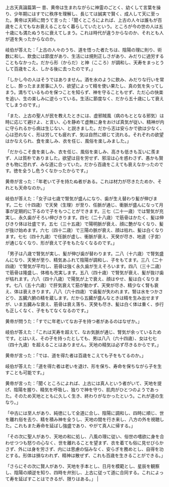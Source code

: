 上古天真論篇第一
昔、黄帝は生まれながらに神霊のごとく、幼くして言葉を操り、少年期にはすでに秩序を理解し、長じては誠実で賢く、成人して天に至った。黄帝は天師に問うて言った：「聞くところによれば、上古の人々は誰もが百歳をこえてもなお衰えることなく暮らしていたという。ところが今の世の人は五十歳にも満たぬうちに衰えてしまう。これは時代が違うからなのか、それとも人が道を失ったからなのか。
 
岐伯が答えた：「上古の人々のうち、道を悟った者たちは、陰陽の理に則り、術数に和し、飲食には節度があり、生活には規則正しさがあり、みだりに過労することもなかった。だから形（からだ）と神（こころ）が調和し、天寿をまっとうして百歳をこえ、しかる後に去ったのです。」
 
「しかし今の人はそうではありません。酒を水のように飲み、みだりな行いを常とし、酔ったまま房事に入り、欲望によって精を使い果たし、真の気を失ってしまう。満ちているものを保つことを知らず、神を守ることもせず、ただ心の快楽を追い、生の楽しみに逆らっている。生活に節度なく、だから五十歳にして衰えてしまうのです。」
 
「また、上古の聖人が民を教えたときには、虚邪賊風（病のもととなる邪気）は時に応じて避けよ、と言い、心を静めて虚無に身をおけば真気が従い、精神が内に守られるから病は生じない、と説きました。だから志は安らかで欲は少なく、心は恐れなく、形は労しても疲れず、気は自然に順じて流れる。それぞれの欲望はかなえられ、食を楽しみ、衣を任じ、風俗を楽しみました。」
 
「だからこそ食を楽しみ、衣を任じ、風俗を楽しみ、高きも低きも互いに羨まず、人は質朴でありました。欲望は目を労せず、邪淫は心を惑わさず、愚かも賢きも物に恐れず、みな道に合っていた。だから百歳をこえても衰えなかったのです。徳を全うし危うくなかったからです。」
 
黄帝が言った：「年老いて子を持たぬ者がある。これは材力が尽きたためか、それとも天命なのか。」
 
岐伯が答えた：「女子は七歳で腎気が盛んになり、歯が生え替わり髪が伸びます。二七（十四歳）で天癸（生理）が至り、任脈が通じ、衝脈が盛んになって月事が定期的に下るので子をもつことができます。三七（二十一歳）では腎気が充実し、永久歯がそろい伸びきります。四七（二十八歳）で筋骨はかたく、髪は伸びきり体は壮盛です。五七（三十五歳）で陽明脈が衰え、顔に艶がなくなり、髪が抜け始めます。六七（四十二歳）で三陽の脈が衰え、顔は枯れ、髪は白くなります。七七（四十九歳）で任脈が虚し、衝脈が衰え、天癸が尽き、地道（子宮）が通じなくなり、形が衰えて子をもたなくなるのです。」
 
「男子は八歳で腎気が実し、髪が伸び歯が替わります。二八（十六歳）で腎気盛んになり、天癸が至り、精気あふれて陰陽が調和し、子をもてます。三八（二十四歳）で腎気が平均し、筋骨は強く永久歯が生えそろいます。四八（三十二歳）で筋骨は隆盛し、体格も充実します。五八（四十歳）で腎気が衰え、髪が抜け歯が枯れます。六八（四十八歳）で陽気が上で衰え、顔はやせ、髪は白くなります。七八（五十六歳）で肝気衰えて筋が動かず、天癸が尽き、精少なく腎も衰え、体は衰えきります。八八（六十四歳）で歯髪が失われます。腎は水をつかさどり、五臓六腑の精を蔵します。だから五臓が盛んなときは精を生み出せますが、いま五臓みな衰え、筋骨は衰え落ち、天癸も尽き、髪は白く体は重く、歩行も正しくなく、子をもてなくなるのです。」
 
黄帝が問うた：「すでに年老いてなお子を持つ者があるのはなぜか。」
 
岐伯が答えた：「これは天寿を超えて、なお気脈が通じ、腎気が余っているためです。とはいえ、その子を持ったとしても、男は八八（六十四歳）、女は七七（四十九歳）を超えることはありません。天地の精気は必ず尽きるからです。」
 
黄帝が言った：「では、道を得た者は百歳をこえても子をもてるのか。」
 
岐伯が答えた：「道を得た者は老いを退け、形を保ち、寿命を保ちながら子を生すことも可能です。」

黄帝が言った：「聞くところによれば、上古には真人という者がいて、天地を提げ、陰陽を握り、精気を呼吸し、独りで神を守り、肌肉がひとつのようであった。そのため天地とともに久しく生き、終わりがなかったという。これが道の生なり。」
 
「中古には至人があり、純徳にして全道に合し、陰陽に調和し、四時に順じ、世を離れ俗を去り、精を積み神を全うし、天地の間を行き来し、八方の外を視聴した。これもまた寿命を延ばし強盛であり、やがて真人に帰する。」
 
「その次に聖人があり、天地の和に処し、八風の理に従い、俗世の嗜欲に身を合わせつつも怒りの心なく、世を離れることを望まず、衣を着ても俗に見せびらかさず、外には身を労さず、内には思慮の悩みなく、安らぎを務めとし、自得を功とする。形体は損なわれず、精神は散ぜず、これも百歳を生きることができる。」

「さらにその次に賢人があり、天地を手本とし、日月を模範とし、星辰を観察し、陰陽の順逆を知り、四時を弁別し、上古に従って道に合同する。これによって寿を延ばすことはできるが、限りはある。」                                                                                                                                                                                                                                                          |


